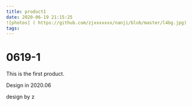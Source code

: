 ```yaml
---
title: product1
date: 2020-06-19 21:15:25
![photos] ( https://github.com/zjxxxxxxx/nanji/blob/master/l4bg.jpg)
tags:
---
```


# 0619-1

This is the first product.

Design in 2020.06

design by z



